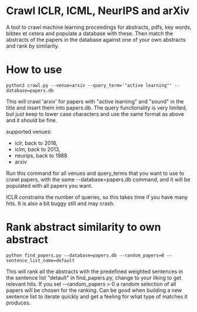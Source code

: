 # Crawl ICLR, ICML, NeurIPS and arXiv
A tool to crawl machine learning proceedings for abstracts, pdfs, key words, bibtex et cetera and populate a database with these. Then match the abstracts of the papers in the database against one of your own abstracts and rank by similarity.

# How to use

    python3 crawl.py --venue=arxiv --query_term='"active learning"' --database=papers.db

This will crawl 'arxiv' for papers with "active learning" and "sound" in the title and insert them into papers.db. The query functionality is very limited, but just keep to lower case characters and use the same format as above and it should be fine.

supported venues: 
- iclr, back to 2018,
- iclm, back to 2013,
- neurips, back to 1988
- arxiv

Run this command for all venues and query_terms that you want to use to crawl papers, with the same --database=papers.db command, and it will be populated with all papers you want.

ICLR constrains the number of queries, so this takes time if you have many hits. It is also a bit buggy still and may crash.

# Rank abstract similarity to own abstract

    python find_papers.py --database=papers.db --random_papers=0 --sentence_list_name=default

This will rank all the abstracts with the predefined weighted sentences in the sentence list "detault" in find_papers.py, change to your liking to get relevant hits. If you set --random_papers > 0 a random selection of all papers will be chosen for the ranking. Can be good when building a new sentence list to iterate quickly and get a feeling for what type of matches it produces.

